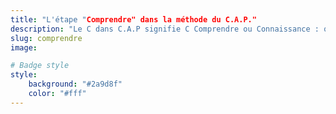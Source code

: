 ```yaml
---
title: "L'étape "Comprendre" dans la méthode du C.A.P."
description: "Le C dans C.A.P signifie C Comprendre ou Connaissance : qu’est-ce qu’est la sobriété énergétique et comment la mettre en oeuvre soi-même sans attendre quoique ce soit du gouvernement." 
slug: comprendre
image:

# Badge style
style:
    background: "#2a9d8f"
    color: "#fff"
---
```

